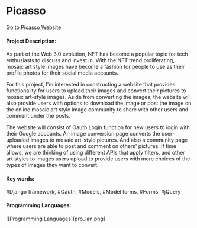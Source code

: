 # Picasso 

[Go to Picasso Website](http://picassofamily.com/)

#### Project Description: 
As part of the Web 3.0 evolution, NFT has become a popular topic for tech enthusiasts to discuss and invest in. With the NFT trend proliferating, mosaic art style images have become a fashion for people to use as their profile photos for their social media accounts. 

For this project, I'm interested in constructing a website that provides functionality for users to upload their images and convert their pictures to mosaic art-style images. Aside from converting the images, the website will also provide users with options to download the image or post the image on the online mosaic art style image community to share with other users and comment under the posts.

The website will consist of Oauth Login function for new users to login with their Google accounts. An image conversion page converts the user-uploaded images to mosaic art-style pictures. And also a community page where users are able to post and comment on others' pictures. If time allows, we are thinking of using different APIs that apply filters, and other art styles to images users upload to provide users with more choices of the types of images they want to convert.

#### Key words:
#Django framework, #Oauth, #Models, #Model forms, #Forms, #jQuery

#### Programming Languages:
![Programming Languages][pro_lan.png]


